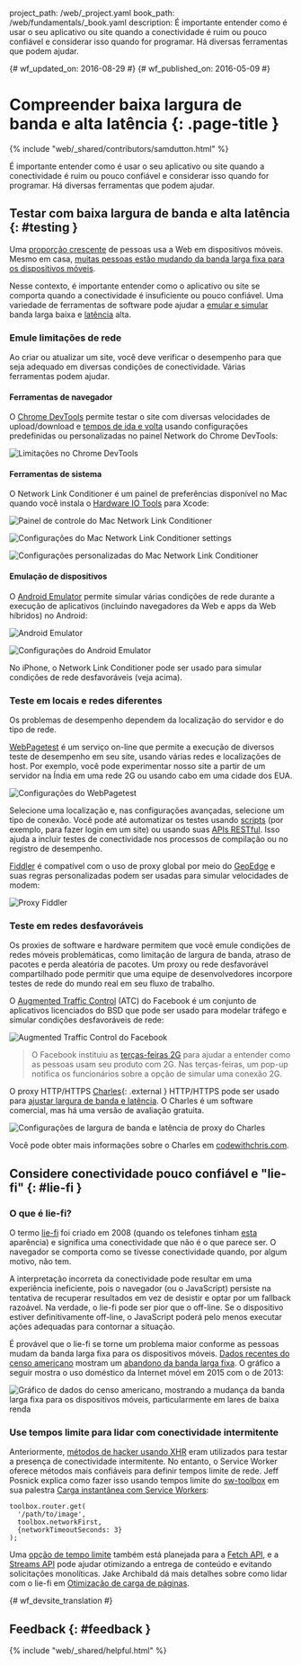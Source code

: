 project_path: /web/_project.yaml book_path: /web/fundamentals/_book.yaml description: É importante entender como é usar o seu aplicativo ou site quando a conectividade é ruim ou pouco confiável e considerar isso quando for programar. Há diversas ferramentas que podem ajudar.

{# wf_updated_on: 2016-08-29 #} {# wf_published_on: 2016-05-09 #}

# Compreender baixa largura de banda e alta latência {: .page-title }

{% include "web/_shared/contributors/samdutton.html" %}

É importante entender como é usar o seu aplicativo ou site quando a conectividade é ruim ou pouco confiável e considerar isso quando for programar. Há diversas ferramentas que podem ajudar.

## Testar com baixa largura de banda e alta latência {: #testing }

Uma [proporção crescente](http://adwords.blogspot.co.uk/2015/05/building-for-next-moment.html) de pessoas usa a Web em dispositivos móveis. Mesmo em casa, [muitas pessoas estão mudando da banda larga fixa para os dispositivos móveis](https://www.washingtonpost.com/news/the-switch/wp/2016/04/18/new-data-americans-are-abandoning-wired-home-internet/).

Nesse contexto, é importante entender como o aplicativo ou site se comporta quando a conectividade é insuficiente ou pouco confiável. Uma variedade de ferramentas de software pode ajudar a [emular e simular](https://stackoverflow.com/questions/1584617/simulator-or-emulator-what-is-the-difference) banda larga baixa e [latência](https://www.igvita.com/2012/07/19/latency-the-new-web-performance-bottleneck/) alta.

### Emule limitações de rede

Ao criar ou atualizar um site, você deve verificar o desempenho para que seja adequado em diversas condições de conectividade. Várias ferramentas podem ajudar.

#### Ferramentas de navegador

O [Chrome DevTools](/web/tools/chrome-devtools/network-performance/network-conditions) permite testar o site com diversas velocidades de upload/download e [tempos de ida e volta](https://www.igvita.com/2012/07/19/latency-the-new-web-performance-bottleneck/) usando configurações predefinidas ou personalizadas no painel Network do Chrome DevTools:

![Limitações no Chrome DevTools](images/chrome-devtools-throttling.png)

#### Ferramentas de sistema

O Network Link Conditioner é um painel de preferências disponível no Mac quando você instala o [Hardware IO Tools](https://developer.apple.com/downloads/?q=Hardware%20IO%20Tools) para Xcode:

![Painel de controle do Mac Network Link Conditioner](images/network-link-conditioner-control-panel.png)

![Configurações do Mac Network Link Conditioner settings](images/network-link-conditioner-settings.png)

![Configurações personalizadas do Mac Network Link Conditioner](images/network-link-conditioner-custom.png)

#### Emulação de dispositivos

O [Android Emulator](http://developer.android.com/tools/devices/emulator.html#netspeed) permite simular várias condições de rede durante a execução de aplicativos (incluindo navegadores da Web e apps da Web híbridos) no Android:

![Android Emulator](images/android-emulator.png)

![Configurações do Android Emulator](images/android-emulator-settings.png)

No iPhone, o Network Link Conditioner pode ser usado para simular condições de rede desfavoráveis (veja acima).

### Teste em locais e redes diferentes

Os problemas de desempenho dependem da localização do servidor e do tipo de rede.

[WebPagetest](https://webpagetest.org) é um serviço on-line que permite a execução de diversos teste de desempenho em seu site, usando várias redes e localizações de host. Por exemplo, você pode experimentar nosso site a partir de um servidor na Índia em uma rede 2G ou usando cabo em uma cidade dos EUA.

![Configurações do WebPagetest](images/webpagetest.png)

Selecione uma localização e, nas configurações avançadas, selecione um tipo de conexão. Você pode até automatizar os testes usando [scripts](https://sites.google.com/a/webpagetest.org/docs/using-webpagetest/scripting) (por exemplo, para fazer login em um site) ou usando suas [APIs RESTful](https://sites.google.com/a/webpagetest.org/docs/advanced-features/webpagetest-restful-apis). Isso ajuda a incluir testes de conectividade nos processos de compilação ou no registro de desempenho.

[Fiddler](http://www.telerik.com/fiddler) é compatível com o uso de proxy global por meio do [GeoEdge](http://www.geoedge.com/faq) e suas regras personalizadas podem ser usadas para simular velocidades de modem:

![Proxy Fiddler](images/fiddler.png)

### Teste em redes desfavoráveis

Os proxies de software e hardware permitem que você emule condições de redes móveis problemáticas, como limitação de largura de banda, atraso de pacotes e perda aleatória de pacotes. Um proxy ou rede desfavorável compartilhado pode permitir que uma equipe de desenvolvedores incorpore testes de rede do mundo real em seu fluxo de trabalho.

O [Augmented Traffic Control](http://facebook.github.io/augmented-traffic-control/) (ATC) do Facebook é um conjunto de aplicativos licenciados do BSD que pode ser usado para modelar tráfego e simular condições desfavoráveis de rede:

![Augmented Traffic Control do Facebook](images/augmented-traffic-control.png)

> O Facebook instituiu as [terças-feiras 2G](https://code.facebook.com/posts/1556407321275493/building-for-emerging-markets-the-story-behind-2g-tuesdays/) para ajudar a entender como as pessoas usam seu produto com 2G. Nas terças-feiras, um pop-up notifica os funcionários sobre a opção de simular uma conexão 2G.

O proxy HTTP/HTTPS [Charles](https://www.charlesproxy.com/){: .external } HTTP/HTTPS pode ser usado para [ajustar largura de banda e latência](http://www.charlesproxy.com/documentation/proxying/throttling/). O Charles é um software comercial, mas há uma versão de avaliação gratuita.

![Configurações de largura de banda e latência de proxy do Charles](images/charles.png)

Você pode obter mais informações sobre o Charles em [codewithchris.com](http://codewithchris.com/tutorial-using-charles-proxy-with-your-ios-development-and-http-debugging/).

## Considere conectividade pouco confiável e "lie-fi" {: #lie-fi }

### O que é lie-fi?

O termo [lie-fi](http://www.urbandictionary.com/define.php?term=lie-fi) foi criado em 2008 (quando os telefones tinham [esta](https://www.mobilegazette.com/2008-phones-wallchart.htm "Images of phones from 2008") aparência) e significa uma conectividade que não é o que parece ser. O navegador se comporta como se tivesse conectividade quando, por algum motivo, não tem.

A interpretação incorreta da conectividade pode resultar em uma experiência ineficiente, pois o navegador (ou o JavaScript) persiste na tentativa de recuperar resultados em vez de desistir e optar por um fallback razoável. Na verdade, o lie-fi pode ser pior que o off-line. Se o dispositivo estiver definitivamente off-line, o JavaScript poderá pelo menos executar ações adequadas para contornar a situação.

É provável que o lie-fi se torne um problema maior conforme as pessoas mudam da banda larga fixa para os dispositivos móveis. [Dados recentes do censo americano](https://www.ntia.doc.gov/blog/2016/evolving-technologies-change-nature-internet-use) mostram um [abandono da banda larga fixa](https://www.washingtonpost.com/news/the-switch/wp/2016/04/18/new-data-americans-are-abandoning-wired-home-internet/). O gráfico a seguir mostra o uso doméstico da Internet móvel em 2015 com o de 2013:

<img src="images/home-broadband.png" class="center" alt="Gráfico de dados do censo americano, mostrando a mudança da banda larga fixa para os dispositivos móveis, particularmente em lares de baixa renda" />

### Use tempos limite para lidar com conectividade intermitente

Anteriormente, [métodos de hacker usando XHR](http://stackoverflow.com/questions/189430/detect-that-the-internet-connection-is-offline) eram utilizados para testar a presença de conectividade intermitente. No entanto, o Service Worker oferece métodos mais confiáveis para definir tempos limite de rede. Jeff Posnick explica como fazer isso usando tempos limite do [sw-toolbox](https://github.com/GoogleChrome/sw-toolbox) em sua palestra [Carga instantânea com Service Workers](https://youtu.be/jCKZDTtUA2A?t=19m58s):

    toolbox.router.get(
      '/path/to/image',
      toolbox.networkFirst,
      {networkTimeoutSeconds: 3}
    );
    

Uma [opção de tempo limite](https://github.com/whatwg/fetch/issues/20) também está planejada para a [Fetch API](https://developer.mozilla.org/en-US/docs/Web/API/GlobalFetch/fetch), e a [Streams API](https://www.w3.org/TR/streams-api/) pode ajudar otimizando a entrega de conteúdo e evitando solicitações monolíticas. Jake Archibald dá mais detalhes sobre como lidar com o lie-fi em [Otimização de carga de páginas](https://youtu.be/d5_6yHixpsQ?t=6m42s).

{# wf_devsite_translation #}

## Feedback {: #feedback }

{% include "web/_shared/helpful.html" %}